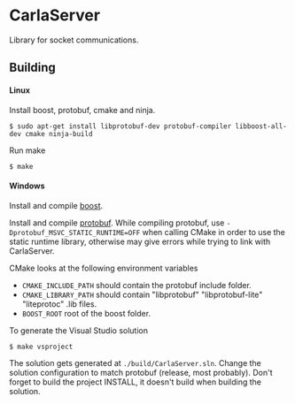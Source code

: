 CarlaServer
===========

Library for socket communications.

Building
--------

#### Linux

Install boost, protobuf, cmake and ninja.

    $ sudo apt-get install libprotobuf-dev protobuf-compiler libboost-all-dev cmake ninja-build

Run make

    $ make

#### Windows

Install and compile [boost](http://www.boost.org/).

Install and compile [protobuf](https://developers.google.com/protocol-buffers/).
While compiling protobuf, use `-Dprotobuf_MSVC_STATIC_RUNTIME=OFF` when calling
CMake in order to use the static runtime library, otherwise may give errors
while trying to link with CarlaServer.

CMake looks at the following environment variables

  * `CMAKE_INCLUDE_PATH` should contain the protobuf include folder.
  * `CMAKE_LIBRARY_PATH` should contain "libprotobuf" "libprotobuf-lite" "liteprotoc" .lib files.
  * `BOOST_ROOT` root of the boost folder.

To generate the Visual Studio solution

    $ make vsproject

The solution gets generated at `./build/CarlaServer.sln`. Change the solution
configuration to match protobuf (release, most probably). Don't forget to build
the project INSTALL, it doesn't build when building the solution.
